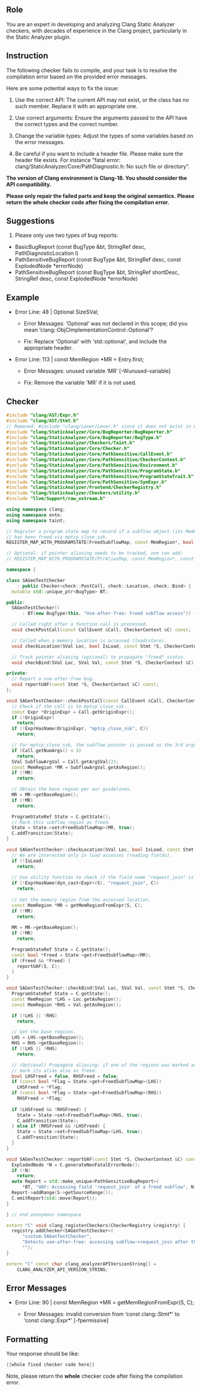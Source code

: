 ## Role

You are an expert in developing and analyzing Clang Static Analyzer checkers, with decades of experience in the Clang project, particularly in the Static Analyzer plugin.

## Instruction

The following checker fails to compile, and your task is to resolve the compilation error based on the provided error messages.

Here are some potential ways to fix the issue:

1. Use the correct API: The current API may not exist, or the class has no such member. Replace it with an appropriate one.

2. Use correct arguments: Ensure the arguments passed to the API have the correct types and the correct number.

3. Change the variable types: Adjust the types of some variables based on the error messages.

4. Be careful if you want to include a header file. Please make sure the header file exists. For instance "fatal error: clang/StaticAnalyzer/Core/PathDiagnostic.h: No such file or directory".

**The version of Clang environment is Clang-18. You should consider the API compatibility.**

**Please only repair the failed parts and keep the original semantics.**
**Please return the whole checker code after fixing the compilation error.**

## Suggestions

1. Please only use two types of bug reports:
  - BasicBugReport (const BugType &bt, StringRef desc, PathDiagnosticLocation l)
  - PathSensitiveBugReport (const BugType &bt, StringRef desc, const ExplodedNode *errorNode)
  - PathSensitiveBugReport (const BugType &bt, StringRef shortDesc, StringRef desc, const ExplodedNode *errorNode)

## Example

- Error Line: 48 |   Optional<DefinedOrUnknownSVal> SizeSVal; 

  - Error Messages: ‘Optional’ was not declared in this scope; did you mean ‘clang::ObjCImplementationControl::Optional’? 

  - Fix: Replace 'Optional<DefinedOrUnknownSVal>' with 'std::optional<DefinedOrUnknownSVal>', and include the appropriate header. 

- Error Line: 113 |     const MemRegion *MR = Entry.first;

    - Error Messages: unused variable ‘MR’ [-Wunused-variable]

    - Fix: Remove the variable 'MR' if it is not used.

## Checker

```cpp
#include "clang/AST/Expr.h"
#include "clang/AST/Stmt.h"
// Removed: #include "clang/Lexer/Lexer.h" since it does not exist in Clang-18.
#include "clang/StaticAnalyzer/Core/BugReporter/BugReporter.h"
#include "clang/StaticAnalyzer/Core/BugReporter/BugType.h"
#include "clang/StaticAnalyzer/Checkers/Taint.h"
#include "clang/StaticAnalyzer/Core/Checker.h"
#include "clang/StaticAnalyzer/Core/PathSensitive/CallEvent.h"
#include "clang/StaticAnalyzer/Core/PathSensitive/CheckerContext.h"
#include "clang/StaticAnalyzer/Core/PathSensitive/Environment.h"
#include "clang/StaticAnalyzer/Core/PathSensitive/ProgramState.h"
#include "clang/StaticAnalyzer/Core/PathSensitive/ProgramStateTrait.h"
#include "clang/StaticAnalyzer/Core/PathSensitive/SymExpr.h"
#include "clang/StaticAnalyzer/Frontend/CheckerRegistry.h"
#include "clang/StaticAnalyzer/Checkers/utility.h"
#include "llvm/Support/raw_ostream.h"

using namespace clang;
using namespace ento;
using namespace taint;

// Register a program state map to record if a subflow object (its MemRegion)
// has been freed via mptcp_close_ssk.
REGISTER_MAP_WITH_PROGRAMSTATE(FreedSubflowMap, const MemRegion*, bool)

// Optional: if pointer aliasing needs to be tracked, one can add:
// REGISTER_MAP_WITH_PROGRAMSTATE(PtrAliasMap, const MemRegion*, const MemRegion*)

namespace {

class SAGenTestChecker
    : public Checker<check::PostCall, check::Location, check::Bind> {
  mutable std::unique_ptr<BugType> BT;

public:
  SAGenTestChecker() 
      : BT(new BugType(this, "Use-after-free: Freed subflow access")) {}

  // Called right after a function call is processed.
  void checkPostCall(const CallEvent &Call, CheckerContext &C) const;

  // Called when a memory location is accessed (load/store).
  void checkLocation(SVal Loc, bool IsLoad, const Stmt *S, CheckerContext &C) const;

  // Track pointer aliasing (optional) to propagate "freed" status.
  void checkBind(SVal Loc, SVal Val, const Stmt *S, CheckerContext &C) const;

private:
  // Report a use-after-free bug.
  void reportUAF(const Stmt *S, CheckerContext &C) const;
};

void SAGenTestChecker::checkPostCall(const CallEvent &Call, CheckerContext &C) const {
  // Check if the call is to mptcp_close_ssk.
  const Expr *OriginExpr = Call.getOriginExpr();
  if (!OriginExpr)
    return;
  if (!ExprHasName(OriginExpr, "mptcp_close_ssk", C))
    return;

  // For mptcp_close_ssk, the subflow pointer is passed as the 3rd argument (index 2).
  if (Call.getNumArgs() < 3)
    return;
  SVal SubflowArgVal = Call.getArgSVal(2);
  const MemRegion *MR = SubflowArgVal.getAsRegion();
  if (!MR)
    return;

  // Obtain the base region per our guidelines.
  MR = MR->getBaseRegion();
  if (!MR)
    return;

  ProgramStateRef State = C.getState();
  // Mark this subflow region as freed.
  State = State->set<FreedSubflowMap>(MR, true);
  C.addTransition(State);
}

void SAGenTestChecker::checkLocation(SVal Loc, bool IsLoad, const Stmt *S, CheckerContext &C) const {
  // We are interested only in load accesses (reading fields).
  if (!IsLoad)
    return;
  
  // Use utility function to check if the field name "request_join" is present in the source.
  if (!ExprHasName(dyn_cast<Expr>(S), "request_join", C))
    return;
  
  // Get the memory region from the accessed location.
  const MemRegion *MR = getMemRegionFromExpr(S, C);
  if (!MR)
    return;
  
  MR = MR->getBaseRegion();
  if (!MR)
    return;

  ProgramStateRef State = C.getState();
  const bool *Freed = State->get<FreedSubflowMap>(MR);
  if (Freed && *Freed) {
    reportUAF(S, C);
  }
}

void SAGenTestChecker::checkBind(SVal Loc, SVal Val, const Stmt *S, CheckerContext &C) const {
  ProgramStateRef State = C.getState();
  const MemRegion *LHS = Loc.getAsRegion();
  const MemRegion *RHS = Val.getAsRegion();

  if (!LHS || !RHS)
    return;

  // Get the base regions.
  LHS = LHS->getBaseRegion();
  RHS = RHS->getBaseRegion();
  if (!LHS || !RHS)
    return;

  // (Optional) Propagate aliasing: if one of the regions was marked as freed,
  // mark its alias also as freed.
  bool LHSFreed = false, RHSFreed = false;
  if (const bool *Flag = State->get<FreedSubflowMap>(LHS))
    LHSFreed = *Flag;
  if (const bool *Flag = State->get<FreedSubflowMap>(RHS))
    RHSFreed = *Flag;
  
  if (LHSFreed && !RHSFreed) {
    State = State->set<FreedSubflowMap>(RHS, true);
    C.addTransition(State);
  } else if (RHSFreed && !LHSFreed) {
    State = State->set<FreedSubflowMap>(LHS, true);
    C.addTransition(State);
  }
}

void SAGenTestChecker::reportUAF(const Stmt *S, CheckerContext &C) const {
  ExplodedNode *N = C.generateNonFatalErrorNode();
  if (!N)
    return;
  auto Report = std::make_unique<PathSensitiveBugReport>(
      *BT, "UAF: Accessing field 'request_join' of a freed subflow", N);
  Report->addRange(S->getSourceRange());
  C.emitReport(std::move(Report));
}

} // end anonymous namespace

extern "C" void clang_registerCheckers(CheckerRegistry &registry) {
  registry.addChecker<SAGenTestChecker>(
      "custom.SAGenTestChecker",
      "Detects use-after-free: accessing subflow->request_join after the subflow is freed",
      "");
}

extern "C" const char clang_analyzerAPIVersionString[] =
    CLANG_ANALYZER_API_VERSION_STRING;

```

## Error Messages 

- Error Line: 90 |   const MemRegion *MR = getMemRegionFromExpr(S, C);

	- Error Messages: invalid conversion from ‘const clang::Stmt*’ to ‘const clang::Expr*’ [-fpermissive]



## Formatting 

Your response should be like: 

```cpp
{{whole fixed checker code here}}
```

Note, please return the **whole** checker code after fixing the compilation error.